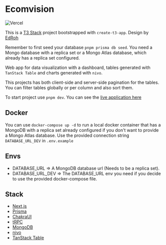 # Ecomvision

![Vercel](https://therealsujitk-vercel-badge.vercel.app/?app=ecomvision)

This is a [T3 Stack](https://create.t3.gg/) project bootstrapped with `create-t3-app`. Design by [EdRoh](https://www.youtube.com/@EdRohDev)

Remember to first seed your database `pnpm prisma db seed`. You need a Mongo database with a replica set or a Mongo Atlas database, which already has a replica set configured.

Web app for data visualization with a dashboard, tables generated with `TanStack Table` and charts generated with `nivo`.

This projects has both client-side and server-side pagination for the tables. You can filter tables globally or per column and also sort them.

To start project use `pnpm dev`. You can see the [live application here](https://ecomvision.jorgeyza.com)

## Docker

You can use `docker-compose up -d` to run a local docker container that has a MongoDB with a replica set already configured if you don't want to provide a Mongo Atlas database. Use the provided connection string `DATABASE_URL_DEV` in `.env.example`

## Envs

- DATABASE_URL => A MongoDB database url (Needs to be a replica set).
- DATABASE_URL_DEV => The DATABASE_URL env you need if you decide to use the provided docker-compose file.

## Stack

- [Next.js](https://nextjs.org)
- [Prisma](https://prisma.io)
- [ChakraUI](https://chakra-ui.com/)
- [tRPC](https://trpc.io)
- [MongoDB](https://www.mongodb.com/)
- [nivo](https://nivo.rocks/)
- [TanStack Table](https://tanstack.com/table/v8)
